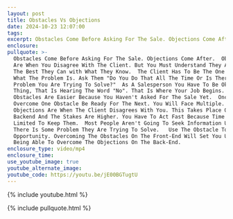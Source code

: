 ```yaml
---
layout: post
title: Obstacles Vs Objections
date: 2024-10-23 12:07:00
tags:
excerpt: Obstacles Come Before Asking For The Sale. Objections Come After.
enclosure:
pullquote: >-
  Obstacles Come Before Asking For The Sale. Objections Come After.  Obstacles
  Are When You Disagree With The Client. But You Must Understand They Are Doing
  The Best They Can with What They Know.  The Client Has To Be The One To Say
  What The Problem Is. Ask Them "Do You Do That All The Time Or Is There A
  Problem You Are Trying To Solve?"  As A Salesperson You Have To Be Ok With One
  Thing, That Is Hearing The Word "No". That Is Where Your Job Begins. 
  Obstacles Are Easier Because You Haven't Asked For The Sale Yet.  Once You
  Overcome One Obstacle Be Ready For The Next. You Will Face Multiple. 
  Objections Are When The Client Disagrees With You. This Takes Place On The
  Backend And The Stakes Are Higher. You Have To Act Fast Because Time Is
  Limited To Keep Them.  Most People Aren't Going To Seek Information Unless
  There Is Some Problem They Are Trying To Solve.   Use The Obstacle To Make The
  Opportunity. Overcoming The Obstacles On The Front-End Will Set You Up For
  Being Able To Overcome The Objections On The Back-End. 
enclosure_type: video/mp4
enclosure_time:
use_youtube_image: true
youtube_alternate_image:
youtube_code: https://youtu.be/jE00BGTugtU
---
```

{% include youtube.html %}

{% include pullquote.html %}